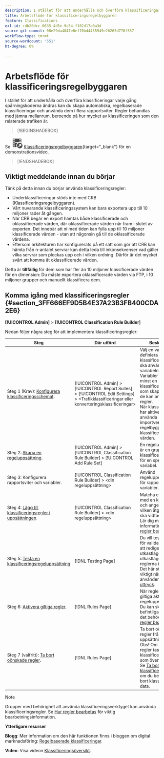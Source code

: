 ```yaml
---
description: I stället för att underhålla och överföra klassificeringar varje gång spårningskoderna ändras kan du skapa automatiska, regelbaserade klassificeringar och använda dem i flera rapportsviter. Regler behandlas med jämna mellanrum, beroende på hur mycket av klassificeringen som den relaterade trafiken är.
title: Arbetsflöde för klassificeringsregelbyggaren
feature: Classifications
exl-id: cdb20dcc-0635-4d5e-9c54-f102d17a0a3d
source-git-commit: 08e29da4847e8ef70bd4435949e26265d770f557
workflow-type: tm+mt
source-wordcount: '551'
ht-degree: 0%

---
```


# Arbetsflöde för klassificeringsregelbyggaren

I stället för att underhålla och överföra klassificeringar varje gång spårningskoderna ändras kan du skapa automatiska, regelbaserade klassificeringar och använda dem i flera rapportsviter. Regler behandlas med jämna mellanrum, beroende på hur mycket av klassificeringen som den relaterade trafiken är.


>[!BEGINSHADEBOX]

Se ![VideoCheckedOut](/help/assets/icons/VideoCheckedOut.svg) [Klassificeringsregelbyggaren](https://video.tv.adobe.com/v/25884?quality=12&learn=on){target="_blank"} för en demonstrationsvideo.

>[!ENDSHADEBOX]


## Viktigt meddelande innan du börjar

Tänk på detta innan du börjar använda klassificeringsregler:

* Underklassificeringar stöds inte med CRB (Klassificeringsregelbyggaren).
* Vårt nuvarande klassificeringssystem kan bara exportera upp till 10 miljoner rader åt gången.
* När CRB begär en export hämtas både klassificerade och oklassificerade värden, där oklassificerade värden når fram i slutet av exporten. Det innebär att ni med tiden kan fylla upp till 10 miljoner klassificerade värden - utan att någonsin gå till de oklassificerade värdena.
* Eftersom arkitekturen har konfigurerats på ett sätt som gör att CRB kan hämta från n-antalet servrar kan detta leda till inkonsekvenser vad gäller vilka servrar som plockas upp och i vilken ordning. Därför är det mycket svårt att komma åt oklassificerade värden.

Detta är **tillfällig** för dem som har fler än 10 miljoner klassificerade värden för en dimension: Du måste exportera oklassificerade värden via FTP, i 10 miljoner grupper och manuellt klassificera dem.

## Komma igång med klassificeringsregler {#section_3FF666EF9D5B4E37A23B3FB400CDA2E6}

**[!UICONTROL Admin]** > **[!UICONTROL Classification Rule Builder]**

Nedan följer några steg för att implementera klassificeringsregler:

| Steg | Där utförd | Beskrivning |
|--- |--- |--- |
| Steg 1 (Krav): [Konfigurera klassificeringsschemat](https://experienceleague.adobe.com/docs/analytics/components/classifications/c-classifications.html). | [!UICONTROL Admin] > [!UICONTROL Report Suites] > [!UICONTROL Edit Settings] > &lt;Trafikklassificeringar eller konverteringsklassificeringar> | Välj en variabel och definiera de klassificeringar som ska användas för variabeln. <br>Variabler måste ha minst en klassificeringskolumn som skapats innan de kan användas i regler.<br>När klassificeringar har aktiverats kan du använda importverktyget och regelbyggaren för att klassificera specifika värden. |
| Steg 2: [Skapa en regeluppsättning](/help/components/classifications/crb/classification-rule-set.md). | [!UICONTROL Admin] > [!UICONTROL Classification Rule Builder] > [!UICONTROL Add Rule Set] | En regeluppsättning är en grupp klassificeringsregler för en specifik variabel. |
| Steg 3: Konfigurera rapportsviter och variabler. | [!UICONTROL Classification Rule Builder] > &lt;din regeluppsättning> | Använd regeluppsättningen för rapportsviter och variabler. |
| Steg 4: [Lägg till klassificeringsregler i uppsättningen](/help/components/classifications/crb/classification-quickstart-rules.md). | [!UICONTROL Classification Rule Builder] > &lt;din regeluppsättning> | Matcha ett villkor med en klassificering och ange sedan vilken åtgärd som ska vidtas för regeln.  Lär dig mer om informationen i [Hur regler bearbetas](/help/components/classifications/crb/classification-quickstart-rules.md). |
| Steg 5: [Testa en klassificeringsregeluppsättning](/help/components/classifications/crb/classification-quickstart-rules.md) | [!DNL Testing Page] | Du vill testa reglerna för validering genom att redigera dem i utkastläge. I utkastläge kan reglerna inte köras.<br>Det här steget är viktigt när du använder [reguljära uttryck](/help/components/classifications/crb/classification-quickstart-rules.md). |
| Steg 6: [Aktivera giltiga regler](/help/components/classifications/crb/classification-rule-definitions.md). | [!DNL Rules Page] | När reglerna är giltiga aktiverar du regeluppsättningen.  Du kan skriva över befintliga nycklar om det behövs. Se [Hur regler bearbetas](/help/components/classifications/crb/classification-quickstart-rules.md). |
| Steg 7 (valfritt): [Ta bort oönskade regler](/help/components/classifications/crb/classification-rule-definitions.md). | [!DNL Rules Page] | Ta bort oönskade regler från en uppsättning.<br>Obs! Om du tar bort regler tas inte klassificerade data som överförts bort.  Se [Ta bort klassificeringsdata](/help/components/classifications/importer/t-delete-classification-data.md) om du behöver ta bort klassificerade data. |

>[!NOTE]
>
>Grupper med behörighet att använda klassificeringsverktyget kan använda klassificeringsregler. Se [Hur regler bearbetas](/help/components/classifications/crb/classification-quickstart-rules.md) för viktig bearbetningsinformation.

**Ytterligare resurser**

**Blogg**: Mer information om den här funktionen finns i bloggen om digital marknadsföring: [Regelbaserade klassificeringar](https://theblog.adobe.com/rule-based-classifications-part-1-making-classifications-easier/).

**Video**: Visa videon [Klassificeringsöversikt](https://experienceleague.adobe.com/docs/analytics-learn/tutorials/components/classifications/overview-of-classifications.html).
